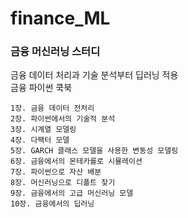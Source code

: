 # finance_ML

### 금융 머신러닝 스터디 
금융 데이터 처리과 기술 분석부터 딥러닝 적용         
금융 파이썬 쿡북


    1장. 금융 데이터 전처리
    2장. 파이썬에서의 기술적 분석
    3장. 시계열 모델링
    4장. 다팩터 모델
    5장. GARCH 클래스 모델을 사용한 변동성 모델링
    6장. 금융에서의 몬테카를로 시뮬레이션
    7장. 파이썬으로 자산 배분
    8장. 머신러닝으로 디폴트 찾기
    9장. 금융에서의 고급 머신러닝 모델 
    10장. 금융에서의 딥러닝
